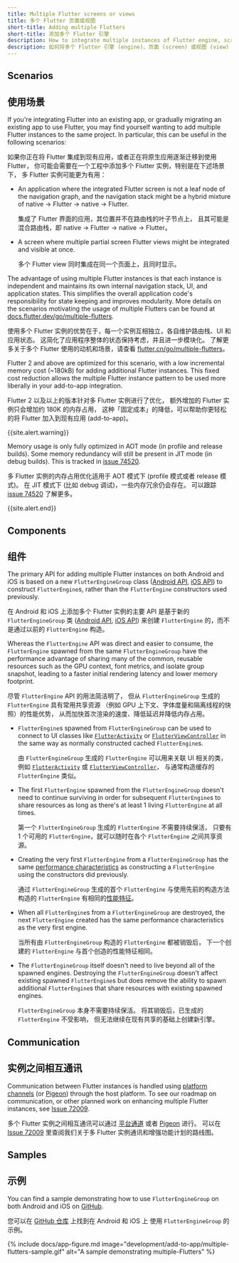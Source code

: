 ```yaml
---
title: Multiple Flutter screens or views
title: 多个 Flutter 页面或视图
short-title: Adding multiple Flutters
short-title: 添加多个 Flutter 引擎
description: How to integrate multiple instances of Flutter engine, screens or views to your application.
description: 如何将多个 Flutter 引擎 (engine)、页面 (screen) 或视图 (view) 添加到你的应用中（实验性）。
---
```


## Scenarios

## 使用场景

If you're integrating Flutter into an existing app, or gradually migrating an
existing app to use Flutter, you may find yourself wanting to add multiple
Flutter instances to the same project. In particular, this can be useful in the
following scenarios:

如果你正在将 Flutter 集成到现有应用，或者正在将原生应用逐渐迁移到使用 Flutter，
你可能会需要在一个工程中添加多个 Flutter 实例，特别是在下述场景下，
多 Flutter 实例可能更为有用：

* An application where the integrated Flutter screen is not a leaf node of
  the navigation graph, and the navigation stack might be a hybrid mixture of
  native -> Flutter -> native -> Flutter.

  集成了 Flutter 界面的应用，其位置并不在路由栈的叶子节点上，
  且其可能是混合路由栈，即 native -> Flutter -> native -> Flutter。

* A screen where multiple partial screen Flutter views might be integrated
  and visible at once.

  多个 Flutter view 同时集成在同一个页面上，且同时显示。

The advantage of using multiple Flutter instances is that each
instance is independent and maintains its own internal navigation
stack, UI, and application states. This simplifies the overall application code's
responsibility for state keeping and improves modularity. More details on the
scenarios motivating the usage of multiple Flutters can be found at
[docs.flutter.dev/go/multiple-flutters][].

使用多个 Flutter 实例的优势在于，每一个实例互相独立，各自维护路由栈、UI 和应用状态。
这简化了应用程序整体的状态保持考虑，并且进一步模块化。
了解更多关于多个 Flutter 使用的动机和场景，请查看
[flutter.cn/go/multiple-flutters](https://files.flutter-io.cn/sources/flutter-design-docs/Multiple_Flutters.pdf)。

Flutter 2 and above are optimized for this scenario, with a low incremental
memory cost (~180kB) for adding additional Flutter instances. This fixed cost
reduction allows the multiple Flutter instance pattern to be used more liberally
in your add-to-app integration.

Flutter 2 以及以上的版本针对多 Flutter 实例进行了优化，
额外增加的 Flutter 实例只会增加约 180K 的内存占用，
这种「固定成本」的降低，可以帮助你更轻松的将 Flutter 加入到现有应用 (add-to-app)。

{{site.alert.warning}}

  Memory usage is only fully optimized in AOT mode (in profile and release
  builds). Some memory redundancy will still be present in JIT mode (in debug
  builds). This is tracked in [issue 74520][].

  多 Flutter 实例的内存占用优化适用于 AOT 模式下 (profile 模式或者 release 模式)。
  在 JIT 模式下 (比如 debug 调试)，一些内存冗余仍会存在。
  可以跟踪 [issue 74520][] 了解更多。

{{site.alert.end}}

## Components

## 组件

The primary API for adding multiple Flutter instances on both Android and iOS
is based on a new `FlutterEngineGroup` class ([Android API][], [iOS API][])
to construct `FlutterEngine`s, rather than the `FlutterEngine`
constructors used previously.

在 Android 和 iOS 上添加多个 Flutter 实例的主要 API
是基于新的 `FlutterEngineGroup` 类 ([Android API][], [iOS API][])
来创建 `FlutterEngine` 的，而不是通过以前的 `FlutterEngine` 构造。

Whereas the `FlutterEngine` API was direct and easier to consume, the
`FlutterEngine` spawned from the same `FlutterEngineGroup` have the performance
advantage of sharing many of the common, reusable resources such as the GPU
context, font metrics, and isolate group snapshot, leading to a faster initial
rendering latency and lower memory footprint.

尽管 `FlutterEngine` API 的用法简洁明了，
但从 `FlutterEngineGroup` 生成的 `FlutterEngine` 具有常用共享资源
（例如 GPU 上下文、字体度量和隔离线程的快照）的性能优势，
从而加快首次渲染的速度、降低延迟并降低内存占用。

* `FlutterEngine`s spawned from `FlutterEngineGroup` can be used to
   connect to UI classes like [`FlutterActivity`][] or [`FlutterViewController`][]
   in the same way as normally constructed cached `FlutterEngine`s.

  由 `FlutterEngineGroup` 生成的 `FlutterEngine` 可以用来关联 UI 相关的类，
  例如 [`FlutterActivity`][] 或 [`FlutterViewController`][]，
  与通常构造缓存的 `FlutterEngine` 类似。

* The first `FlutterEngine` spawned from the `FlutterEngineGroup` doesn't need
  to continue surviving in order for subsequent `FlutterEngine`s to share
  resources as long as there's at least 1 living `FlutterEngine` at all
  times.

  第一个 `FlutterEngineGroup` 生成的 `FlutterEngine` 不需要持续保活，
  只要有 1 个可用的 `FlutterEngine`，就可以随时在各个 `FlutterEngine` 之间共享资源。

* Creating the very first `FlutterEngine` from a `FlutterEngineGroup` has
  the same [performance characteristics][] as constructing a
  `FlutterEngine` using the constructors did previously.

  通过 `FlutterEngineGroup` 生成的首个 `FlutterEngine` 与使用先前的构造方法构造的
  `FlutterEngine` 有相同的[性能特征][performance characteristics]。

* When all `FlutterEngine`s from a `FlutterEngineGroup` are destroyed, the next
  `FlutterEngine` created has the same performance characteristics as the very
  first engine.

  当所有由 `FlutterEngineGroup` 构造的 `FlutterEngine` 都被销毁后，
  下一个创建的 `FlutterEngine` 与首个创造的性能特征相同。

* The `FlutterEngineGroup` itself doesn't need to live beyond all of the spawned
  engines. Destroying the `FlutterEngineGroup` doesn't affect existing spawned
  `FlutterEngine`s but does remove the ability to spawn additional
  `FlutterEngine`s that share resources with existing spawned engines.

  `FlutterEngineGroup` 本身不需要持续保活。
  将其销毁后，已生成的 `FlutterEngine` 不受影响，
  但无法继续在现有共享的基础上创建新引擎。

## Communication

## 实例之间相互通讯

Communication between Flutter instances is handled using [platform channels][]
(or [Pigeon][]) through the host platform. To see our roadmap on communication,
or other planned work on enhancing multiple Flutter instances, see 
[Issue 72009][].

多个 Flutter 实例之间相互通讯可以通过 [平台通道][platform channels] 或者 [Pigeon][] 进行。
可以在 [Issue 72009][] 里查阅我们关于多 Flutter 实例通讯和增强功能计划的路线图。

## Samples

## 示例

You can find a sample demonstrating how to use `FlutterEngineGroup`
on both Android and iOS on [GitHub][].

您可以在 [GitHub 仓库][GitHub] 上找到在 Android 和 iOS 上
使用 `FlutterEngineGroup` 的示例。

{% include docs/app-figure.md image="development/add-to-app/multiple-flutters-sample.gif" alt="A sample demonstrating multiple-Flutters" %}

[GitHub]: {{site.repo.samples}}/tree/master/add_to_app/multiple_flutters
[`FlutterActivity`]: {{site.api}}/javadoc/io/flutter/embedding/android/FlutterActivity.html
[`FlutterViewController`]: {{site.api}}/objcdoc/Classes/FlutterViewController.html
[performance characteristics]: {{site.url}}/development/add-to-app/performance
[docs.flutter.dev/go/multiple-flutters]: {{site.url}}/go/multiple-flutters
[Issue 72009]: {{site.repo.flutter}}/issues/72009
[Pigeon]: {{site.pub}}/packages/pigeon
[platform channels]: {{site.url}}/development/platform-integration/platform-channels
[Android API]: https://cs.opensource.google/flutter/engine/+/master:shell/platform/android/io/flutter/embedding/engine/FlutterEngineGroup.java
[iOS API]: https://cs.opensource.google/flutter/engine/+/master:shell/platform/darwin/ios/framework/Headers/FlutterEngineGroup.h
[issue 74520]: https://github.com/flutter/flutter/issues/74520
